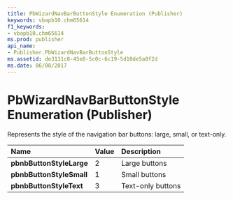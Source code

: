 ```yaml
---
title: PbWizardNavBarButtonStyle Enumeration (Publisher)
keywords: vbapb10.chm65614
f1_keywords:
- vbapb10.chm65614
ms.prod: publisher
api_name:
- Publisher.PbWizardNavBarButtonStyle
ms.assetid: de3131c0-45e8-5c0c-6c19-5d10de5a0f2d
ms.date: 06/08/2017
---
```



# PbWizardNavBarButtonStyle Enumeration (Publisher)

Represents the style of the navigation bar buttons: large, small, or text-only.



|**Name**|**Value**|**Description**|
|:-----|:-----|:-----|
| **pbnbButtonStyleLarge**|2|Large buttons|
| **pbnbButtonStyleSmall**|1|Small buttons|
| **pbnbButtonStyleText**|3|Text-only buttons|


